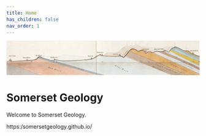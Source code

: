 ```yaml
---
title: Home
has_children: false
nav_order: 1
---
```

![William Smith section](/assets/images/TauntonStallbridge.png "William Smith section")
# Somerset Geology

Welcome to Somerset Geology. 

https:/somersetgeology.github.io/
